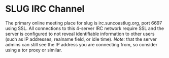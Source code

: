 # SLUG IRC Channel

The primary online meeting place for slug is irc.suncoastlug.org, port 6697
using SSL. All connections to this 4-server IRC network require SSL and the
server is configured to not reveal identifiable information to other users
(such as IP addresses, realname field, or idle time). *Note:* that the server
admins can still see the IP address you are connecting from, so consider using a
tor proxy or similar.
